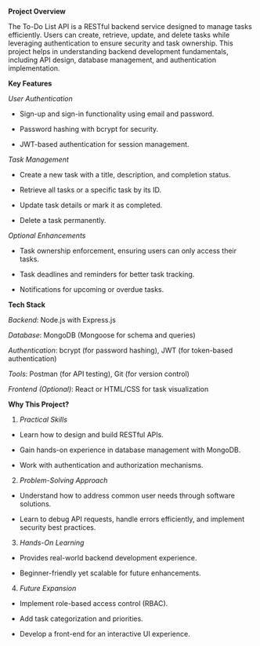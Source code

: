 **Project Overview**

The To-Do List API is a RESTful backend service designed to manage tasks efficiently. Users can create, retrieve, update, and delete tasks while leveraging authentication to ensure security and task ownership. This project helps in understanding backend development fundamentals, including API design, database management, and authentication implementation.

**Key Features**

*User Authentication*

- Sign-up and sign-in functionality using email and password.

- Password hashing with bcrypt for security.

- JWT-based authentication for session management.

*Task Management*

- Create a new task with a title, description, and completion status.

- Retrieve all tasks or a specific task by its ID.

- Update task details or mark it as completed.

- Delete a task permanently.

*Optional Enhancements*

- Task ownership enforcement, ensuring users can only access their tasks.

- Task deadlines and reminders for better task tracking.

- Notifications for upcoming or overdue tasks.

**Tech Stack**

*Backend*: Node.js with Express.js

*Database*: MongoDB (Mongoose for schema and queries)

*Authentication*: bcrypt (for password hashing), JWT (for token-based authentication)

*Tools*: Postman (for API testing), Git (for version control)

*Frontend (Optional)*: React or HTML/CSS for task visualization

**Why This Project?**

1. *Practical Skills*

- Learn how to design and build RESTful APIs.

- Gain hands-on experience in database management with MongoDB.

- Work with authentication and authorization mechanisms.

2. *Problem-Solving Approach*

- Understand how to address common user needs through software solutions.

- Learn to debug API requests, handle errors efficiently, and implement security best practices.

3. *Hands-On Learning*

- Provides real-world backend development experience.

- Beginner-friendly yet scalable for future enhancements.

4. *Future Expansion*

- Implement role-based access control (RBAC).

- Add task categorization and priorities.

- Develop a front-end for an interactive UI experience.
